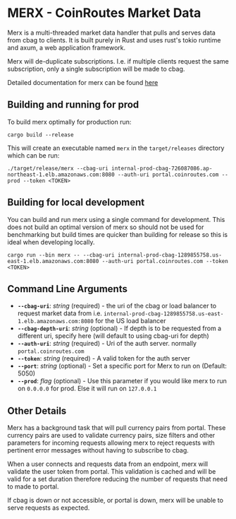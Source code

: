 # MERX - CoinRoutes Market Data
   
Merx is a multi-threaded market data handler that pulls and serves data from cbag to clients. It is built purely in Rust and uses rust's tokio runtime and axum, a web application framework.

Merx will de-duplicate subscriptions. I.e. if multiple clients request the same subscription, only a single subscription will be made to cbag.

Detailed documentation for merx can be found [here](https://dhuita5s1xx86.cloudfront.net/apis/merx/merx.html)
   
         
## Building and running for prod

To build merx optimally for production run:
```   
cargo build --release
```
    
This will create an executable named `merx` in the `target/releases` directory which can be run:
```
./target/release/merx --cbag-uri internal-prod-cbag-726087086.ap-northeast-1.elb.amazonaws.com:8080 --auth-uri portal.coinroutes.com --prod --token <TOKEN>
```

## Building for local development
You can build and run merx using a single command for development. This does not build an optimal version of merx so should not be used for benchmarking but build times are quicker than building for release so this is ideal when developing locally.

```
cargo run --bin merx -- --cbag-uri internal-prod-cbag-1289855758.us-east-1.elb.amazonaws.com:8080 --auth-uri portal.coinroutes.com --token <TOKEN>
```


## Command Line Arguments

- **`--cbag-uri`**: *string* (required) - the uri of the cbag or load balancer to request market data from i.e. `internal-prod-cbag-1289855758.us-east-1.elb.amazonaws.com:8080` for the US load balancer
- **`--cbag-depth-uri`**: *string* (optional) - If depth is to be requested from a different uri, specify here  (will default to using cbag-uri for depth)
- **`--auth-uri`**: *string* (required) - Uri of the auth server. normally `portal.coinroutes.com`
- **`--token`**: *string* (required) - A valid token for the auth server
- **`--port`**: *string* (optional) - Set a specific port for Merx to run on (Default: 5050)
- **`--prod`**: *flag* (optional) - Use this parameter if you would like merx to run on `0.0.0.0` for prod. Else it will run on `127.0.0.1`


## Other Details

Merx has a background task that will pull currency pairs from portal. These currency pairs are used to validate currency pairs, size filters and other parameters for incoming requests allowing merx to reject requests with pertinent error messages without having to subscribe to cbag.

When a user connects and requests data from an endpoint, merx will validate the user token from portal. This validation is cached and will be valid for a set duration therefore reducing the number of requests that need to made to portal.

If cbag is down or not accessible, or portal is down, merx will be unable to serve requests as expected.
